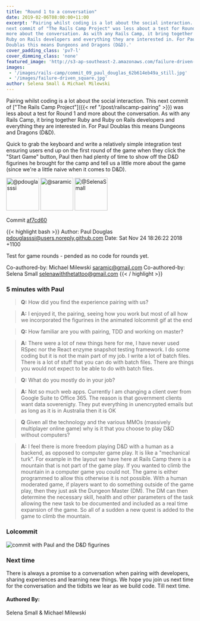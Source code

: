 ```yaml
---
title: "Round 1 to a conversation"
date: 2019-02-06T08:00:00+11:00
excerpt: 'Pairing whilst coding is a lot about the social interaction. This
next commit of "The Rails Camp Project" was less about a test for Round 1 and
more about the conversation. As with any Rails Camp, it bring together Ruby and
Ruby on Rails developers and everything they are interested in. For Paul
Doublas this means Dungeons and Dragons (D&D).'
cover_padding_class: 'pv7-l'
cover_dimming_class: 'none'
featured_image: 'http://s3-ap-southeast-2.amazonaws.com/failure-driven-blog/railscamp-24-woodfield-hobart/commit_09_paul_douglas_62b614eb49a.gif'
images:
 - '/images/rails-camp/commit_09_paul_douglas_62b614eb49a_still.jpg'
 - '/images/failure-driven_square.jpg'
author: Selena Small & Michael Milewski 
---
```


Pairing whilst coding is a lot about the social interaction. This next commit
of ["The Rails Camp Project"]({{< ref "/post/railscamp-pairing" >}}) was less
about a test for Round 1 and more about the conversation. As with any Rails
Camp, it bring together Ruby and Ruby on Rails developers and everything they
are interested in. For Paul Doublas this means Dungeons and Dragons (D&D).

Quick to grab the keyboard and write a relatively simple integration test
ensuring users end up on the first round of the game when they click the "Start
Game" button, Paul then had plenty of time to show off the D&D figurines he
brought for the camp and tell us a little more about the game (since we're a
little naive when it comes to D&D).

<img alt="@pdouglasssi" src="//github.com/pdouglasssi.png" style="display: inline; width: 88px;" height="88" />
<img alt="@saramic" src="//github.com/saramic.png" style="display: inline; width: 88px;" height="88" />
<img alt="@SelenaSmall" src="//github.com/SelenaSmall.png" style="display: inline; width: 88px;" height="88" />

Commit [af7cd60](https://github.com/failure-driven/railscamp-search-term/commit/af7cd6043389f6810afc462df5cee807df39dc92)

{{< highlight bash >}}
Author: Paul Douglas <pdouglasssi@users.noreply.github.com>
Date:   Sat Nov 24 18:26:22 2018 +1100

Test for game rounds - pended as no code for rounds yet.

Co-authored-by: Michael Milewski <saramic@gmail.com>
Co-authored-by: Selena Small <selenawiththetattoo@gmail.com>
{{< / highlight >}}

### 5 minutes with Paul

> **Q:** How did you find the experience pairing with us?

> **A:** I enjoyed it, the pairing, seeing how you work but most of all how
> we incorporated the figurines in the animated lolcommit gif at the end

> **Q:** How familiar are you with pairing, TDD and working on master?

> **A:** There were a lot of new things here for me, I have never used RSpec
> nor the React enzyme snapshot testing framework. I do some coding but it is
> not the main part of my job. I write a lot of batch files. There is a lot of
> stuff that you can do with batch files. There are things you would not expect
> to be able to do with batch files.

> **Q:** What do you mostly do in your job?

> **A:** Not so much web apps. Currently I am changing a client over from
> Google Suite to Office 365. The reason is that government clients want data
> soverenigty. They put everything in unencrypted emails but as long as it is
> in Australia then it is OK

> **Q** Given all the technology and the various MMOs (massively
> multiplayer online game) why is it that you choose to play D&D without
> computers?

> **A:** I feel there is more freedom playing D&D with a human as a backend,
> as opposed to computer game play. It is like a "mechanical turk". For example
> in the layout we have here at Rails Camp there is a mountain that is not part
> of the game play. If you wanted to climb the mountain in a computer game you
> could not. The game is either programmed to allow this otherwise it is not
> possible.  With a human moderated game, if players want to do something
> outside of the game play, then they just ask the Dungeon Master (DM). The DM
> can then determine the necessary skill, health and other parameters of the
> task allowing the new task to be documented and included as a real time
> expansion of the game. So all of a sudden a new quest is added to the game to
> climb the mountain.

### Lolcommit

![commit with Paul and the D&D figurines](http://s3-ap-southeast-2.amazonaws.com/failure-driven-blog/railscamp-24-woodfield-hobart/commit_09_paul_douglas_62b614eb49a.gif)

### Next time

There is always a promise to a conversation when pairing with developers,
sharing experiences and learning new things. We hope you join us next time for
the conversation and the tidbits we lear as we build code. Till next time.

#### Authored By:

Selena Small & Michael Milewski

